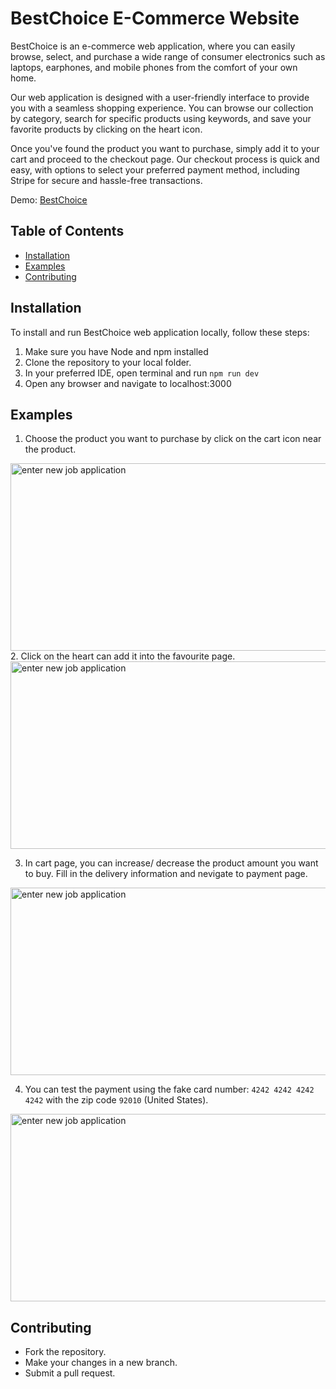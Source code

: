 # BestChoice E-Commerce Website

BestChoice is an e-commerce web application, where you can easily browse, select, and purchase a wide range of consumer electronics such as laptops, earphones, and mobile phones from the comfort of your own home.

Our web application is designed with a user-friendly interface to provide you with a seamless shopping experience. You can browse our collection by category, search for specific products using keywords, and save your favorite products by clicking on the heart icon.

Once you've found the product you want to purchase, simply add it to your cart and proceed to the checkout page. Our checkout process is quick and easy, with options to select your preferred payment method, including Stripe for secure and hassle-free transactions.

Demo: [BestChoice](https://best-choice-sable.vercel.app/)

## Table of Contents
- [Installation](#installation)
- [Examples](#examples)
- [Contributing](#contributing)

## Installation

To install and run BestChoice web application locally, follow these steps:
1. Make sure you have Node and npm installed
2. Clone the repository to your local folder.
3. In your preferred IDE, open terminal and run `npm run dev`
4. Open any browser and navigate to localhost:3000

## Examples

1. Choose the product you want to purchase by click on the cart icon near the product.
<img src="https://github.com/joling6027/simple-e-commerce/tree/main/public/demo/homepage.JPG" alt="enter new job application" style="height: 300px; width:550px;"/>
2. Click on the heart can add it into the favourite page.
<img src="https://github.com/joling6027/simple-e-commerce/tree/main/public/demo/favouritepage.JPG" alt="enter new job application" style="height: 300px; width:550px;"/>

3. In cart page, you can increase/ decrease the product amount you want to buy. Fill in the delivery information and nevigate to payment page.
<img src="https://github.com/joling6027/simple-e-commerce/tree/main/public/demo/shoppingcart.JPG" alt="enter new job application" style="height: 300px; width:550px;"/>

4. You can test the payment using the fake card number: `4242 4242 4242 4242` with the zip code `92010` (United States).
<img src="https://github.com/joling6027/simple-e-commerce/tree/main/public/demo/paymentpage.JPG" alt="enter new job application" style="height: 300px; width:550px;"/>


## Contributing

- Fork the repository.
- Make your changes in a new branch.
- Submit a pull request.
